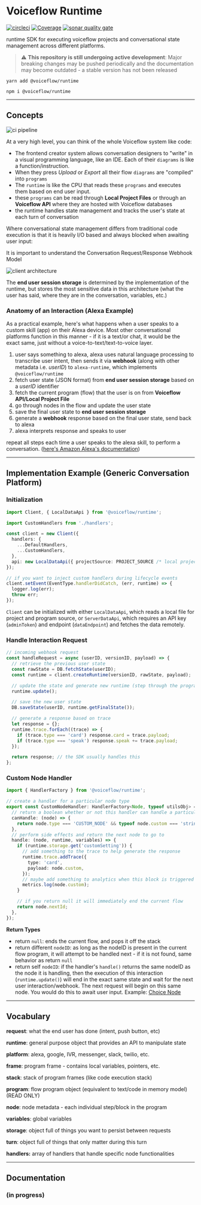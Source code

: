 # Voiceflow Runtime

[![circleci](https://circleci.com/gh/voiceflow/runtime/tree/master.svg?style=shield)](https://circleci.com/gh/voiceflow/runtime/tree/master)
[![Coverage](https://sonarcloud.io/api/project_badges/measure?project=voiceflow_runtime&metric=coverage)](https://sonarcloud.io/dashboard?id=voiceflow_runtime)
[![sonar quality gate](https://sonarcloud.io/api/project_badges/measure?project=voiceflow_runtime&metric=alert_status)](https://sonarcloud.io/dashboard?id=voiceflow_runtime)

runtime SDK for executing voiceflow projects and conversational state management across different platforms.

> ⚠️ **This repository is still undergoing active development**: Major breaking changes may be pushed periodically and the documentation may become outdated - a stable version has not been released

`yarn add @voiceflow/runtime`

`npm i @voiceflow/runtime`

---

## Concepts

![ci pipeline](https://user-images.githubusercontent.com/5643574/99609472-fa5f6880-29dd-11eb-8635-7f8496ddd7de.png)

At a very high level, you can think of the whole Voiceflow system like code:

- The frontend creator system allows conversation designers to "write" in a visual programming language, like an IDE. Each of their `diagrams` is like a function/instruction.
- When they press _Upload_ or _Export_ all their flow `diagrams` are "compiled" into `programs`
- The `runtime` is like the CPU that reads these `programs` and executes them based on end user input.
- these `programs` can be read through **Local Project Files** or through an **Voiceflow API** where they are hosted with Voiceflow databases
- the runtime handles state management and tracks the user's state at each turn of conversation

Where conversational state management differs from traditional code execution is that it is heavily I/O based and always blocked when awaiting user input:

It is important to understand the Conversation Request/Response Webhook Model

![client architecture](https://user-images.githubusercontent.com/5643574/99591510-e7886c00-29bc-11eb-83b2-843f75ff3cac.png)

The **end user session storage** is determined by the implementation of the runtime, but stores the most sensitive data in this architecture (what the user has said, where they are in the conversation, variables, etc.)

### Anatomy of an Interaction (Alexa Example)

As a practical example, here's what happens when a user speaks to a custom skill (app) on their Alexa device. Most other conversational platforms function in this manner - if it is a text/or chat, it would be the exact same, just without a voice-to-text/text-to-voice layer.

1. user says something to alexa, alexa uses natural language processing to transcribe user intent, then sends it via **webhook** (along with other metadata i.e. _userID_) to `alexa-runtime`, which implements `@voiceflow/runtime`
2. fetch user state (JSON format) from **end user session storage** based on a _userID_ identifier
3. fetch the current program (flow) that the user is on from **Voiceflow API/Local Project File**
4. go through nodes in the flow and update the user state
5. save the final user state to **end user session storage**
6. generate a **webhook** response based on the final user state, send back to alexa
7. alexa interprets response and speaks to user

repeat all steps each time a user speaks to the alexa skill, to perform a conversation.
([here's Amazon Alexa's documentation](https://developer.amazon.com/en-US/docs/alexa/custom-skills/request-and-response-json-reference.html))

---

## Implementation Example (Generic Conversation Platform)

### Initialization

```ts
import Client, { LocalDataApi } from '@voiceflow/runtime';

import CustomHandlers from './handlers';

const client = new Client({
  handlers: {
    ...DefaultHandlers,
    ...CustomHandlers,
  },
  api: new LocalDataApi({ projectSource: PROJECT_SOURCE /* local project file */ }),
});

// if you want to inject custom handlers during lifecycle events
client.setEvent(EventType.handlerDidCatch, (err, runtime) => {
  logger.log(err);
  throw err;
});
```

`Client` can be initialized with either `LocalDataApi`, which reads a local file for project and program source, or `ServerDataApi`, which requires an API key (`adminToken`) and endpoint (`dataEndpoint`) and fetches the data remotely.

### Handle Interaction Request

```ts
// incoming webhook request
const handleRequest = async (userID, versionID, payload) => {
  // retrieve the previous user state
  const rawState = DB.fetchState(userID);
  const runtime = client.createRuntime(versionID, rawState, payload);

  // update the state and generate new runtime (step through the program)
  runtime.update();

  // save the new user state
  DB.saveState(userID, runtime.getFinalState());

  // generate a response based on trace
  let response = {};
  runtime.trace.forEach((trace) => {
    if (trace.type === 'card') response.card = trace.payload;
    if (trace.type === 'speak') response.speak += trace.payload;
  });

  return response; // the SDK usually handles this
};
```

### Custom Node Handler

```ts
import { HandlerFactory } from '@voiceflow/runtime';

// create a handler for a particular node type
export const CustomNodeHandler: HandlerFactory<Node, typeof utilsObj> = (utils) => ({
  // return a boolean whether or not this handler can handle a particular node
  canHandle: (node) => {
    return node.type === 'CUSTOM_NODE' && typeof node.custom === 'string';
  },
  // perform side effects and return the next node to go to
  handle: (node, runtime, variables) => {
    if (runtime.storage.get('customSetting')) {
      // add something to the trace to help generate the response
      runtime.trace.addTrace({
        type: 'card',
        payload: node.custom,
      });
      // maybe add something to analytics when this block is triggered
      metrics.log(node.custom);
    }

    // if you return null it will immediately end the current flow
    return node.nextId;
  },
});
```

**Return Types**

- return `null`: ends the current flow, and pops it off the stack
- return different `nodeID`: as long as the nodeID is present in the current flow program, it will attempt to be handled next - if it is not found, same behavior as return `null`
- return self `nodeID`: if the handler's `handle()` returns the same nodeID as the node it is handling, then the execution of this interaction (`runtime.update()`) will end in the exact same state and wait for the next user interaction/webhook. The next request will begin on this same node. You would do this to await user input. Example: [Choice Node](https://github.com/voiceflow/alexa-runtime/blob/master/lib/services/voiceflow/handlers/interaction.ts)

---

## Vocabulary

**request**: what the end user has done (intent, push button, etc)

**runtime**: general purpose object that provides an API to manipulate state

**platform**: alexa, google, IVR, messenger, slack, twilio, etc.

**frame**: program frame - contains local variables, pointers, etc.

**stack**: stack of program frames (like code execution stack)

**program**: flow program object (equivalent to text/code in memory model) (READ ONLY)

**node**: node metadata - each individual step/block in the program

**variables**: global variables

**storage**: object full of things you want to persist between requests

**turn**: object full of things that only matter during this turn

**handlers:** array of handlers that handle specific node functionalities

---

## Documentation

### (in progress)
